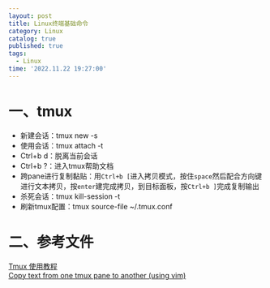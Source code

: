 ```yaml
---
layout: post
title: Linux终端基础命令
category: Linux
catalog: true
published: true
tags:
  - Linux
time: '2022.11.22 19:27:00'
---
```


# 一、tmux
- 新建会话：tmux new -s <session-name>
- 使用会话：tmux attach -t <session-name>
- Ctrl+b d：脱离当前会话
- Ctrl+b ?：进入tmux帮助文档
- 跨pane进行复制黏贴：用`Ctrl+b [`进入拷贝模式，按住`space`然后配合方向键进行文本拷贝，按`enter`建完成拷贝，到目标面板，按`Ctrl+b ]`完成复制输出
- 杀死会话：tmux kill-session -t <session-name>
- 刷新tmux配置：tmux source-file ~/.tmux.conf


# 二、参考文件
[Tmux 使用教程](http://www.ruanyifeng.com/blog/2019/10/tmux.html)  
[Copy text from one tmux pane to another (using vim)](https://unix.stackexchange.com/questions/58763/copy-text-from-one-tmux-pane-to-another-using-vim)
